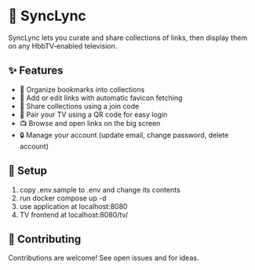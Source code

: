 # 🔗 SyncLync

SyncLync lets you curate and share collections of links, then display them on any HbbTV‑enabled television.

## ✨ Features

- 📂 Organize bookmarks into collections
- 🔗 Add or edit links with automatic favicon fetching
- 🤝 Share collections using a join code
- 📱 Pair your TV using a QR code for easy login
- 📺 Browse and open links on the big screen
- 🔒 Manage your account (update email, change password, delete account)

## 🚀 Setup

1. copy .env.sample to .env and change its contents
2. run docker compose up -d
3. use application at localhost:8080
4. TV frontend at localhost:8080/tv/

## 💪 Contributing

Contributions are welcome! See open issues and for ideas.
